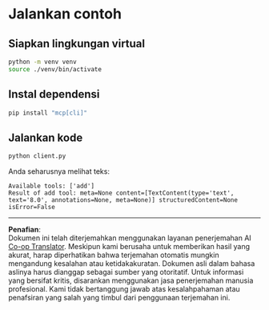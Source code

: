 <!--
CO_OP_TRANSLATOR_METADATA:
{
  "original_hash": "c3c28b090a54f59374677200e23a809e",
  "translation_date": "2025-10-06T16:05:39+00:00",
  "source_file": "03-GettingStarted/10-advanced/code/python/README.md",
  "language_code": "id"
}
-->
# Jalankan contoh

## Siapkan lingkungan virtual

```sh
python -m venv venv
source ./venv/bin/activate
```

## Instal dependensi

```sh
pip install "mcp[cli]"
```

## Jalankan kode

```sh
python client.py
```

Anda seharusnya melihat teks:

```text
Available tools: ['add']
Result of add tool: meta=None content=[TextContent(type='text', text='8.0', annotations=None, meta=None)] structuredContent=None isError=False
```

---

**Penafian**:  
Dokumen ini telah diterjemahkan menggunakan layanan penerjemahan AI [Co-op Translator](https://github.com/Azure/co-op-translator). Meskipun kami berusaha untuk memberikan hasil yang akurat, harap diperhatikan bahwa terjemahan otomatis mungkin mengandung kesalahan atau ketidakakuratan. Dokumen asli dalam bahasa aslinya harus dianggap sebagai sumber yang otoritatif. Untuk informasi yang bersifat kritis, disarankan menggunakan jasa penerjemahan manusia profesional. Kami tidak bertanggung jawab atas kesalahpahaman atau penafsiran yang salah yang timbul dari penggunaan terjemahan ini.
